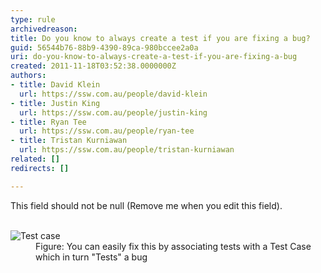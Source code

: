 ```yaml
---
type: rule
archivedreason: 
title: Do you know to always create a test if you are fixing a bug?
guid: 56544b76-88b9-4390-89ca-980bccee2a0a
uri: do-you-know-to-always-create-a-test-if-you-are-fixing-a-bug
created: 2011-11-18T03:52:38.0000000Z
authors:
- title: David Klein
  url: https://ssw.com.au/people/david-klein
- title: Justin King
  url: https://ssw.com.au/people/justin-king
- title: Ryan Tee
  url: https://ssw.com.au/people/ryan-tee
- title: Tristan Kurniawan
  url: https://ssw.com.au/people/tristan-kurniawan
related: []
redirects: []

---
```



This field should not be null (Remove me when you edit this field).
<br><excerpt class='endintro'></excerpt><br>
<dl><dt><img alt="Test case " src="/TFS/RulesToBetterVersionControlwithTFS(AKASourceControl)/PublishingImages/TestCase.jpg" /></dt>
<dd>Figure&#58; You can easily fix this by associating tests with a Test Case which in turn &quot;Tests&quot; a bug </dd></dl>


